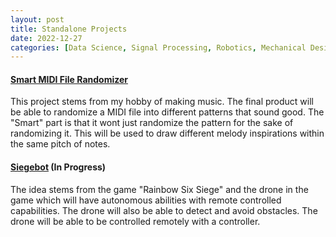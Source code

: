 ```yaml
---
layout: post
title: Standalone Projects
date: 2022-12-27
categories: [Data Science, Signal Processing, Robotics, Mechanical Design, Hardware, CV/ML]
---
```


#### [Smart MIDI File Randomizer](https://nbviewer.org/github/jeongwoongc/jeongwoongc.github.io/blob/main/all_collections/JupyterNBs/Standalone_MIDI/MIDI.ipynb)

This project stems from my hobby of making music. The final product will be able to randomize a MIDI file into different patterns that sound good. The "Smart" part is that it wont just randomize the pattern for the sake of randomizing it. This will be used to draw different melody inspirations within the same pitch of notes.

#### [Siegebot]() (In Progress)

The idea stems from the game "Rainbow Six Siege" and the drone in the game which will have autonomous abilities with remote controlled capabilities. The drone will also be able to detect and avoid obstacles. The drone will be able to be controlled remotely with a controller.